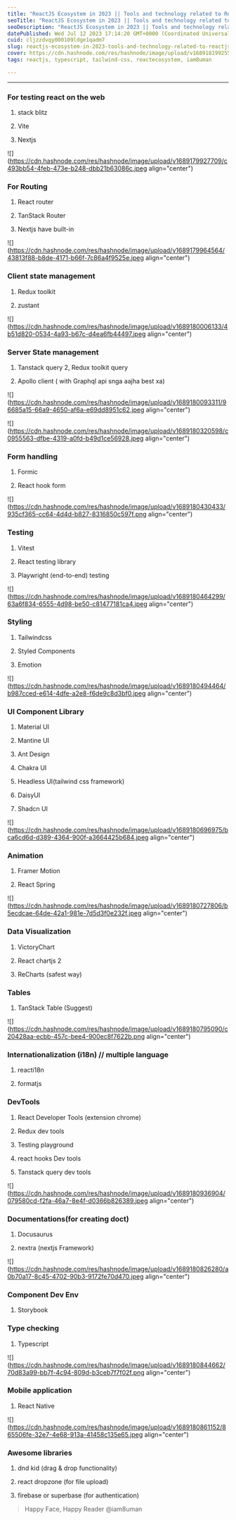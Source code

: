 ```yaml
---
title: "ReactJS Ecosystem in 2023 || Tools and technology related to ReactJS"
seoTitle: "ReactJS Ecosystem in 2023 || Tools and technology related to ReactJS"
seoDescription: "ReactJS Ecosystem in 2023 || Tools and technology related to ReactJS"
datePublished: Wed Jul 12 2023 17:14:20 GMT+0000 (Coordinated Universal Time)
cuid: cljzzdvqy000109ldge1qadm7
slug: reactjs-ecosystem-in-2023-tools-and-technology-related-to-reactjs
cover: https://cdn.hashnode.com/res/hashnode/image/upload/v1689181992550/c072719d-2ae5-4568-bbe8-a8d0d8c9b461.png
tags: reactjs, typescript, tailwind-css, reactecosystem, iam8uman

---
```


---

### For testing react on the web

1. stack blitz
    
2. Vite
    
3. Nextjs
    

![](https://cdn.hashnode.com/res/hashnode/image/upload/v1689179927709/c493bb54-4feb-473e-b248-dbb21b63086c.jpeg align="center")

### For Routing

1. React router
    
2. TanStack Router
    
3. Nextjs have built-in
    

![](https://cdn.hashnode.com/res/hashnode/image/upload/v1689179964564/43813f88-b8de-4171-b66f-7c86a4f9525e.jpeg align="center")

### Client state management

1. Redux toolkit
    
2. zustant
    

![](https://cdn.hashnode.com/res/hashnode/image/upload/v1689180006133/4b51d820-0534-4a93-b67c-d4ea6fb44497.jpeg align="center")

### Server State management

1. Tanstack query 2, Redux toolkit query
    
2. Apollo client ( with Graphql api snga aajha best xa)
    

![](https://cdn.hashnode.com/res/hashnode/image/upload/v1689180093311/96685a15-66a9-4650-af6a-e69dd8951c62.jpeg align="center")

![](https://cdn.hashnode.com/res/hashnode/image/upload/v1689180320598/c0955563-dfbe-4319-a0fd-b49d1ce56928.jpeg align="center")

### Form handling

1. Formic
    
2. React hook form
    

![](https://cdn.hashnode.com/res/hashnode/image/upload/v1689180430433/935cf365-cc64-4d4d-b827-8316850c597f.png align="center")

### Testing

1. Vitest
    
2. React testing library
    
3. Playwright (end-to-end) testing
    

![](https://cdn.hashnode.com/res/hashnode/image/upload/v1689180464299/63a6f834-6555-4d98-be50-c81477181ca4.jpeg align="center")

### Styling

1. Tailwindcss
    
2. Styled Components
    
3. Emotion
    

![](https://cdn.hashnode.com/res/hashnode/image/upload/v1689180494464/b987cced-e614-4dfe-a2e8-f6de9c8d3bf0.jpeg align="center")

### UI Component Library

1. Material UI
    
2. Mantine UI
    
3. Ant Design
    
4. Chakra UI
    
5. Headless UI(tailwind css framework)
    
6. DaisyUI
    
7. Shadcn UI
    

![](https://cdn.hashnode.com/res/hashnode/image/upload/v1689180696975/bca6cd6d-d389-4364-900f-a3664425b684.jpeg align="center")

### Animation

1. Framer Motion
    
2. React Spring
    

![](https://cdn.hashnode.com/res/hashnode/image/upload/v1689180727806/b5ecdcae-64de-42a1-981e-7d5d3f0e232f.jpeg align="center")

### Data Visualization

1. VictoryChart
    
2. React chartjs 2
    
3. ReCharts (safest way)
    

### Tables

1. TanStack Table (Suggest)
    

![](https://cdn.hashnode.com/res/hashnode/image/upload/v1689180795090/c20428aa-ecbb-457c-bee4-900ec8f7622b.png align="center")

### Internationalization (i18n) // multiple language

1. reacti18n
    
2. formatjs
    

### DevTools

1. React Developer Tools (extension chrome)
    
2. Redux dev tools
    
3. Testing playground
    
4. react hooks Dev tools
    
5. Tanstack query dev tools
    

![](https://cdn.hashnode.com/res/hashnode/image/upload/v1689180936904/079580cd-f2fa-46a7-8e4f-d0366b826389.jpeg align="center")

### Documentations(for creating doct)

1. Docusaurus
    
2. nextra (nextjs Framework)
    

![](https://cdn.hashnode.com/res/hashnode/image/upload/v1689180826280/a0b70a17-8c45-4702-90b3-9172fe70d470.jpeg align="center")

### Component Dev Env

1. Storybook
    

### Type checking

1. Typescript
    

![](https://cdn.hashnode.com/res/hashnode/image/upload/v1689180844662/70d83a99-bb7f-4c94-809d-b3ceb7f7f02f.png align="center")

### Mobile application

1. React Native
    

![](https://cdn.hashnode.com/res/hashnode/image/upload/v1689180861152/865506fe-32e7-4e68-913a-41458c135e65.jpeg align="center")

### Awesome libraries

1. dnd kid (drag & drop functionality)
    
2. react dropzone (for file upload)
    
3. firebase or superbase (for authentication)
    

> Happy Face, Happy Reader @iam8uman